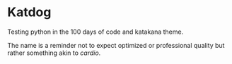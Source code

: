 # Katdog

Testing python in the 100 days of code and katakana theme.

The name is a reminder not to expect optimized or professional quality but
rather something akin to _cardio_.
